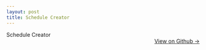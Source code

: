 ```yaml
---
layout: post
title: Schedule Creator
---
```


Schedule Creator <a href="https://github.com/dmeverly/schedule-creator" style="display: block; text-align:right;">  View on Github -> </a>  